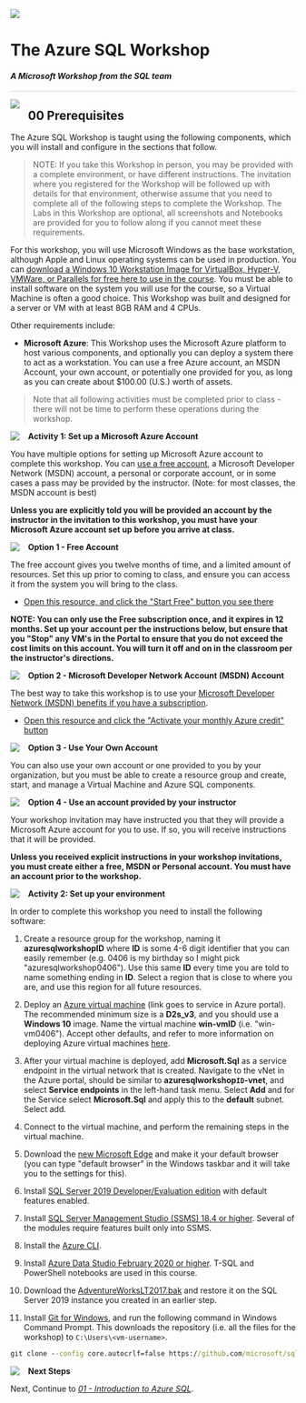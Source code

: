 ![](https://github.com/microsoft/sqlworkshops/blob/master/graphics/microsoftlogo.png?raw=true)

# The Azure SQL Workshop   

#### <i>A Microsoft Workshop from the SQL team</i>

<p style="border-bottom: 1px solid lightgrey;"></p>

<img style="float: left; margin: 0px 15px 15px 0px;" src="https://github.com/microsoft/sqlworkshops/blob/master/graphics/textbubble.png?raw=true"> <h2>00 Prerequisites</h2>

The Azure SQL Workshop is taught using the following components, which you will install and configure in the sections that follow. 

> NOTE: If you take this Workshop in person, you may be provided with a complete environment, or have different instructions. The invitation where you registered for the Workshop will be followed up with details for that environment, otherwise assume that you need to complete all of the following steps to complete the Workshop. The Labs in this Workshop are optional, all screenshots and Notebooks are provided for you to follow along if you cannot meet these requirements. 

For this workshop, you will use Microsoft Windows as the base workstation, although Apple and Linux operating systems can be used in production. You can <a href="https://developer.microsoft.com/en-us/windows/downloads/virtual-machines" target="_blank">download a Windows 10 Workstation Image for VirtualBox, Hyper-V, VMWare, or Parallels for free here to use in the course</a>. You must be able to install software on the system you will use for the course, so a Virtual Machine is often a good choice. This Workshop was built and designed for a server or VM with at least 8GB RAM and 4 CPUs. 


Other requirements include:

- **Microsoft Azure**: This Workshop uses the Microsoft Azure platform to host various components, and optionally you can deploy a system there to act as a workstation. You can use a free Azure account, an MSDN Account, your own account, or potentially one provided for you, as long as you can create about $100.00 (U.S.) worth of assets.

> Note that all following activities must be completed prior to class - there will not be time to perform these operations during the workshop.

<p><img style="float: left; margin: 0px 15px 15px 0px;" src="https://github.com/microsoft/sqlworkshops/blob/master/graphics/point1.png?raw=true"><b>Activity 1: Set up a Microsoft Azure Account</b></p>

You have multiple options for setting up Microsoft Azure account to complete this workshop. You can [use a free account](https://azure.microsoft.com/en-us/free/), a Microsoft Developer Network (MSDN) account, a personal or corporate account, or in some cases a pass may be provided by the instructor. (Note: for most classes, the MSDN account is best)

**Unless you are explicitly told you will be provided an account by the instructor in the invitation to this workshop, you must have your Microsoft Azure account set up before you arrive at class.**

<p><img style="float: left; margin: 0px 15px 15px 0px;" src="https://github.com/microsoft/sqlworkshops/blob/master/graphics/checkbox.png?raw=true"><b>Option 1 - Free Account</b></p>

The free account gives you twelve months of time, and a limited amount of resources. Set this up prior to coming to class, and ensure you can access it from the system you will bring to the class.

- [Open this resource, and click the "Start Free" button you see there](https://azure.microsoft.com/en-us/free/)

**NOTE: You can only use the Free subscription once, and it expires in 12 months. Set up your account per the instructions below, but ensure that you "Stop" any VM's in the Portal to ensure that you do not exceed the cost limits on this account. You will turn it off and on in the classroom per the instructor's directions.**

<p><img style="float: left; margin: 0px 15px 15px 0px;" src="https://github.com/microsoft/sqlworkshops/blob/master/graphics/checkbox.png?raw=true"><b>Option 2 - Microsoft Developer Network Account (MSDN) Account</b></p>

The best way to take this workshop is to use your [Microsoft Developer Network (MSDN) benefits if you have a subscription](https://marketplace.visualstudio.com/subscriptions).

- [Open this resource and click the "Activate your monthly Azure credit" button](https://azure.microsoft.com/en-us/pricing/member-offers/credit-for-visual-studio-subscribers/)

<p><img style="float: left; margin: 0px 15px 15px 0px;" src="https://github.com/microsoft/sqlworkshops/blob/master/graphics/checkbox.png?raw=true"><b>Option 3 - Use Your Own Account</b></p>

You can also use your own account or one provided to you by your organization, but you must be able to create a resource group and create, start, and manage a Virtual Machine and Azure SQL components. 

<p><img style="float: left; margin: 0px 15px 15px 0px;" src="https://github.com/microsoft/sqlworkshops/blob/master/graphics/checkbox.png?raw=true"><b>Option 4 - Use an account provided by your instructor</b></p>

Your workshop invitation may have instructed you that they will provide a Microsoft Azure account for you to use. If so, you will receive instructions that it will be provided.

**Unless you received explicit instructions in your workshop invitations, you must create either a free, MSDN or Personal account. You must have an account prior to the workshop.**

<p><img style="float: left; margin: 0px 15px 15px 0px;" src="https://github.com/microsoft/sqlworkshops/blob/master/graphics/point1.png?raw=true"><b>Activity 2: Set up your environment</b></p>

In order to complete this workshop you need to install the following software:  

1. Create a resource group for the workshop, naming it **azuresqlworkshopID** where **ID** is some 4-6 digit identifier that you can easily remember (e.g. 0406 is my birthday so I might pick "azuresqlworkshop0406"). Use this same **ID** every time you are told to name something ending in **ID**. Select a region that is close to where you are, and use this region for all future resources.
1. Deploy an [Azure virtual machine](https://ms.portal.azure.com/#create/Microsoft.VirtualMachine-ARM) (link goes to service in Azure portal). The recommended minimum size is a **D2s_v3**, and you should use a **Windows 10** image. Name the virtual machine **win-vmID** (i.e. "win-vm0406"). Accept other defaults, and refer to more information on deploying Azure virtual machines [here](https://docs.microsoft.com/en-us/azure/virtual-machines/windows/quick-create-portal#create-virtual-machine).  

1. After your virtual machine is deployed, add **Microsoft.Sql** as a service endpoint in the virtual network that is created. Navigate to the vNet in the Azure portal, should be similar to **azuresqlworkshop`ID`-vnet**, and select **Service endpoints** in the left-hand task menu. Select **Add** and for the Service select **Microsoft.Sql** and apply this to the **default** subnet. Select add.    

1. Connect to the virtual machine, and perform the remaining steps in the virtual machine.  

1. Download the [new Microsoft Edge](https://www.microsoft.com/en-us/edge?form=MY01BL&OCID=MY01BL) and make it your default browser (you can type "default browser" in the Windows taskbar and it will take you to the settings for this).

1. Install [SQL Server 2019 Developer/Evaluation edition](https://www.microsoft.com/en-us/sql-server/sql-server-2019#Install) with default features enabled.

2. Install [SQL Server Management Studio (SSMS) 18.4 or higher](https://docs.microsoft.com/en-us/sql/ssms/download-sql-server-management-studio-ssms). Several of the modules require features built only into SSMS.

1. Install the [Azure CLI](https://docs.microsoft.com/en-us/cli/azure/install-azure-cli-windows?view=azure-cli-latest).  

3. Install [Azure Data Studio February 2020 or higher](https://docs.microsoft.com/en-us/sql/azure-data-studio/download). T-SQL and PowerShell notebooks are used in this course.

4. Download the [AdventureWorksLT2017.bak](https://github.com/Microsoft/sql-server-samples/releases/download/adventureworks/AdventureWorksLT2017.bak) and restore it on the SQL Server 2019 instance you created in an earlier step.

1. Install [Git for Windows](https://git-scm.com/download/win), and run the following command in Windows Command Prompt. This downloads the repository (i.e. all the files for the workshop) to `C:\Users\<vm-username>`.  
```cmd
git clone --config core.autocrlf=false https://github.com/microsoft/sqlworkshops.git
```



<p><img style="float: left; margin: 0px 15px 15px 0px;" src="https://github.com/microsoft/sqlworkshops/blob/master/graphics/geopin.png?raw=true"><b >Next Steps</b></p>

Next, Continue to <a href="https://github.com/microsoft/sqlworkshops/blob/master/azuresqlworkshop/azuresqlworkshop/01-IntroToAzureSQL.md" target="_blank"><i> 01 - Introduction to Azure SQL</i></a>.
